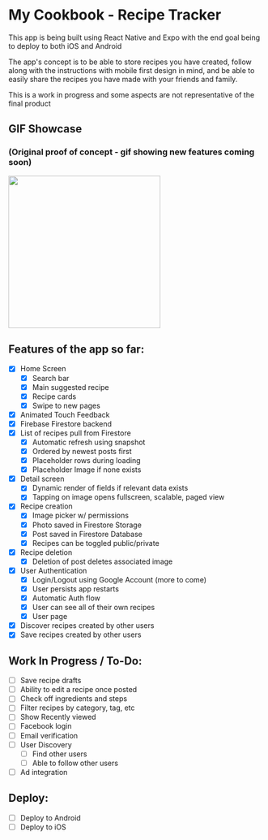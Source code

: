# My Cookbook - Recipe Tracker

This app is being built using React Native and Expo with the end goal being to deploy to both iOS and Android

The app's concept is to be able to store recipes you have created, follow along with the instructions with mobile first design in mind, and be able to easily share the recipes you have made with your friends and family.

This is a work in progress and some aspects are not representative of the final product

## GIF Showcase 
### (Original proof of concept - gif showing new features coming soon)
<img src="/recipe2_1.gif?raw=true" width="300px">

## Features of the app so far:

- [x] Home Screen
  - [x] Search bar
  - [x] Main suggested recipe
  - [x] Recipe cards
  - [x] Swipe to new pages
- [x] Animated Touch Feedback
- [x] Firebase Firestore backend 
- [x] List of recipes pull from Firestore
  - [x] Automatic refresh using snapshot
  - [x] Ordered by newest posts first
  - [x] Placeholder rows during loading
  - [x] Placeholder Image if none exists
- [x] Detail screen
  - [x] Dynamic render of fields if relevant data exists
  - [x] Tapping on image opens fullscreen, scalable, paged view
- [x] Recipe creation
  - [x] Image picker w/ permissions 
  - [x] Photo saved in Firestore Storage
  - [x] Post saved in Firestore Database
  - [x] Recipes can be toggled public/private
- [x] Recipe deletion
  - [x] Deletion of post deletes associated image
- [x] User Authentication
  - [x] Login/Logout using Google Account (more to come)
  - [x] User persists app restarts
  - [x] Automatic Auth flow
  - [x] User can see all of their own recipes
  - [x] User page
- [x] Discover recipes created by other users
- [x] Save recipes created by other users
 
## Work In Progress / To-Do:

- [ ] Save recipe drafts
- [ ] Ability to edit a recipe once posted
- [ ] Check off ingredients and steps
- [ ] Filter recipes by category, tag, etc
- [ ] Show Recently viewed
- [ ] Facebook login
- [ ] Email verification
- [ ] User Discovery
  -[ ] Find other users
  -[ ] Able to follow other users
- [ ] Ad integration
  
## Deploy:
 
- [ ] Deploy to Android
- [ ] Deploy to iOS
